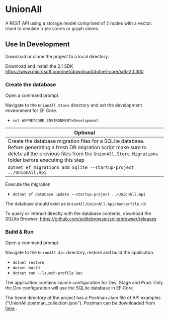# UnionAll
A REST API using a storage model comprised of 2 nodes with a vector.  Used to emulate triple stores or graph stores.


## Use In Development
Download or clone the project to a local directory.

Download and install the 2.1 SDK
https://www.microsoft.com/net/download/dotnet-core/sdk-2.1.300

### Create the database

Open a command prompt.

Navigate to the `UnionAll.Store` directory and set the development environment for EF Core.
- `set ASPNETCORE_ENVIRONMENT=Development`

| Optional |
| -- |
|Create the database migration files for a SQLite database.  Before generating a fresh DB migration script make sure to delete all the previous files from the `UnionAll.Store.Migrations` folder before executing this step |
| `dotnet ef migrations add Sqlite --startup-project ../UnionAll.Api` |

Execute the migration
- `dotnet ef database update --startup-project ../UnionAll.Api`

The database should exist as `UnionAll/UnionAll.Api/bunkerfile.db`

To query or interact directly with the database contents, download the SQLite Browser:
https://github.com/sqlitebrowser/sqlitebrowser/releases 

### Build & Run

Open a command prompt.

Navigate to the `UnionAll.Api` directory, restore and build the applicaton.
- `dotnet restore`
- `dotnet build`
- `dotnet run --launch-profile Dev`

The application contains launch configuration for Dev, Stage and Prod.  Only the Dev configuration will use the SQLite database in EF Core. 

The home directory of the project has a Postman Json file of API examples ("UnionAll.postman_collection.json").
Postman can be downloaded from [here](https://www.getpostman.com/apps) .  

